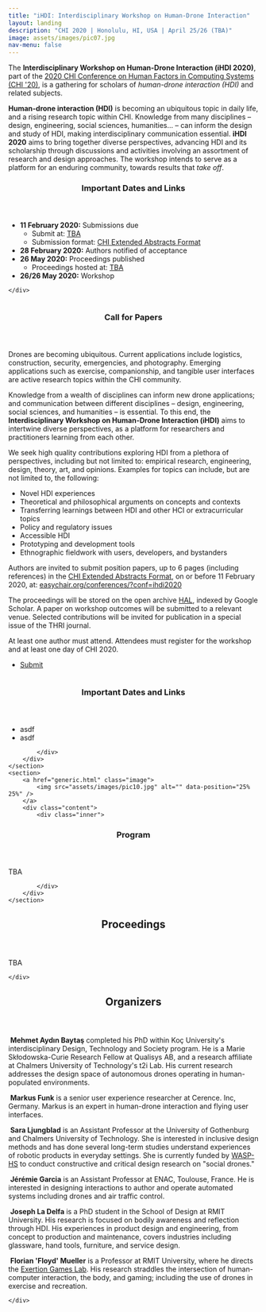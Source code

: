 ```yaml
---
title: "iHDI: Interdisciplinary Workshop on Human-Drone Interaction"
layout: landing
description: "CHI 2020 | Honolulu, HI, USA | April 25/26 (TBA)"
image: assets/images/pic07.jpg
nav-menu: false
---
```


<!-- Main -->
<div id="main">

<!-- One -->
<section id="one">
	<div class="inner">

<!--
<header class="major">
<h2>Sed amet aliquam</h2>
</header>
-->

<div class="row">
	
<div class="6u 12u$(medium)">
		
<p>
The <strong>Interdisciplinary Workshop on Human-Drone Interaction (iHDI 2020)</strong>, part of the <a href="https://chi2020.acm.org/">2020 CHI Conference on Human Factors in Computing Systems (CHI '20)</a>, is a gathering for scholars of <em>human-drone interaction (HDI)</em> and related subjects.
</p>
<p>
<strong>Human-drone interaction (HDI)</strong> is becoming an ubiquitous topic in daily life, and a rising research topic within CHI. Knowledge from many disciplines &ndash; design, engineering, social sciences, humanities... &ndash; can inform the design and study of HDI, making interdisciplinary communication essential. <strong>iHDI 2020</strong> aims to bring together diverse perspectives, advancing HDI and its scholarship through discussions and activities involving an assortment of research and design approaches. The workshop intends to serve as a platform for an enduring community, towards results that <em>take off</em>.
</p>

</div>
<div class="6u 12u$(medium)">

<header class="major">
<h3>Important Dates and Links</h3>
</header>
				
<ul>
	<li>
		<strong>11 February 2020:</strong> Submissions due
			<ul style="margin-bottom: 0;">
				<li>Submit at: <a href="#">TBA</a></li>
				<li>Submission format: <a href="https://chi2020.acm.org/authors/chi-proceedings-format/">CHI Extended Abstracts Format</a></li>
			</ul>
	</li>
	<li><strong>28 February 2020:</strong> Authors notified of acceptance</li>
	<li>
		<strong>26 May 2020:</strong> Proceedings published
		<ul style="margin-bottom: 0;">
			<li>Proceedings hosted at: <a href="#">TBA</a></li>
		</ul>
	</li>
	<li><strong>26/26 May 2020:</strong> Workshop</li>
</ul>

</div>
</div> <!-- .row -->

	</div>
</section>

<!-- Two -->
<section id="two" class="spotlights">
	<section>
		<a href="generic.html" class="image">
			<img src="assets/images/pic08.jpg" alt="" data-position="center center" />
		</a>
		<div class="content">
			<div class="inner">
				
<header class="major">
<h3>Call for Papers</h3>
</header>

<div class="row">
	
<div class="6u 12u$(medium)">
		
<p>
Drones are becoming ubiquitous. Current applications include logistics, construction, security, emergencies, and photography. Emerging applications such as exercise, companionship, and tangible user interfaces are active research topics within the CHI community.
</p>
				
<p>
Knowledge from a wealth of disciplines can inform new drone applications; and communication between different disciplines &ndash; design, engineering, social sciences, and humanities &ndash; is essential. To this end, the <strong>Interdisciplinary Workshop on Human-Drone Interaction (iHDI)</strong> aims to intertwine diverse perspectives, as a platform for researchers and practitioners learning from each other.
</p>


	
<p>
We seek high quality contributions exploring HDI from a plethora of perspectives, including but not limited to: empirical research, engineering, design, theory, art, and opinions. Examples for topics can include, but are not limited to, the following:
</p>

<ul>
<li>Novel HDI experiences</li>
<li>Theoretical and philosophical arguments on concepts and contexts</li>
<li>Transferring learnings between HDI and other HCI or extracurricular topics</li>
<li>Policy and regulatory issues</li>
<li>Accessible HDI</li>
<li>Prototyping and development tools</li>
<li>Ethnographic fieldwork with users, developers, and bystanders</li>
</ul>

</div>
<div class="6u 12u$(medium)">

<p>
Authors are invited to submit position papers, up to 6 pages (including references) in the <a href="https://chi2020.acm.org/authors/chi-proceedings-format/">CHI Extended Abstracts Format</a>, on or before 11 February 2020, at: <a href="https://easychair.org/conferences/?conf=ihdi2020">easychair.org/conferences/?conf=ihdi2020</a>
</p>

<p>
The proceedings will be stored on the open archive <a href="https://hal.archives-ouvertes.fr/">HAL</a>, indexed by Google Scholar. A paper on workshop outcomes will be submitted to a relevant venue. Selected contributions will be invited for publication in a special issue of the THRI journal.
</p>

<p>
At least one author must attend. Attendees must register for the workshop and at least one day of CHI 2020.
</p>
					
<ul class="actions">
<li><a href="generic.html" class="button">Submit</a></li>
</ul>

</div>
</div><!-- .row -->
			</div>
		</div>
	</section>
	<section>
		<a href="generic.html" class="image">
			<img src="assets/images/pic09.jpg" alt="" data-position="top center" />
		</a>
		<div class="content">
			<div class="inner">
			
<header class="major">
<h3>Important Dates and Links</h3>
</header>
				
<ul>
	<li>asdf</li>
	<li>asdf</li>
</ul>
	
<!--
<ul class="actions">
<li><a href="generic.html" class="button">Learn more</a></li>
</ul>
-->
			</div>
		</div>
	</section>
	<section>
		<a href="generic.html" class="image">
			<img src="assets/images/pic10.jpg" alt="" data-position="25% 25%" />
		</a>
		<div class="content">
			<div class="inner">
			
<header class="major">
	<h3>Program</h3>
</header>

<p>TBA</p>

<!-- 
<ul class="actions">
<li><a href="generic.html" class="button">Learn more</a></li>
</ul> 
-->
				
			</div>
		</div>
	</section>
</section>

<!-- Three -->
<section id="three">
	<div class="inner">
		
<header class="major">
<h2>Proceedings</h2>
</header>

<p>TBA</p>

<!--
<ul class="actions">
<li><a href="generic.html" class="button next">Get Started</a></li>
</ul>
-->
	</div>
</section>

<section>
	<div class="inner">
		
<header class="major">
<h2>Organizers</h2>
</header>

<div class="row">
	
<div class="6u 12u$(medium)">
<p>
<span class="image left"><img src="assets/images/baytas.jpg" alt="" /></span>
<strong>Mehmet Aydın Baytaş</strong> completed his PhD within Koç University's interdisciplinary Design, Technology and Society program. He is a Marie Skłodowska-Curie Research Fellow at Qualisys AB, and a research affiliate at Chalmers University of Technology's t2i Lab. His current research addresses the design space of autonomous drones operating in human-populated environments.
</p>
</div>

<div class="6u 12u$(medium)">
<p>
<span class="image left"><img src="assets/images/funk.jpg" alt="" /></span>
<strong>Markus Funk</strong> is a senior user experience researcher at Cerence. Inc, Germany. Markus is an expert in human-drone interaction and flying user interfaces.
</p>
</div>

</div>
<div class="row">

<div class="6u 12u$(medium)">
<p>
<span class="image left"><img src="assets/images/ljungblad.jpg" alt="" /></span>
<strong>Sara Ljungblad</strong> is an Assistant Professor at the University of Gothenburg and Chalmers University of Technology. She is interested in inclusive design methods and has done several long-term studies understand experiences of robotic products in everyday settings. She is currently funded by <a href="https://wasp-hs.org/projects/the-rise-of-social-drones-a-constructive-design-research-agenda/">WASP-HS</a> to conduct constructive and critical design research on "social drones."
</p>
</div>

<div class="6u 12u$(medium)">
<p>
<span class="image left"><img src="assets/images/ladelfa.jpg" alt="" /></span>
<strong>Jérémie Garcia</strong> is an Assistant Professor at ENAC, Toulouse, France. He is interested in designing interactions to author and operate automated systems including drones and air traffic control.
</p>
</div>

</div>
<div class="row">

<div class="6u 12u$(medium)">
<p>
<span class="image left"><img src="assets/images/ladelfa.jpg" alt="" /></span>
<strong>Joseph La Delfa</strong> is a PhD student in the School of Design at RMIT University. His research is focused on bodily awareness and reflection through HDI. His experiences in product design and engineering, from concept to production and maintenance, covers industries including glassware, hand tools, furniture, and service design.
</p>
</div>

<div class="6u 12u$(medium)">
<p>
<span class="image left"><img src="assets/images/mueller.jpg" alt="" /></span>
<strong>Florian 'Floyd' Mueller</strong> is a Professor at RMIT University, where he directs the <a href="https://exertiongameslab.org/">Exertion Games Lab</a>. His research straddles the intersection of human-computer interaction, the body, and gaming; including the use of drones in exercise and recreation.
</p>
</div>

</div>

<!--
<ul class="actions">
<li><a href="generic.html" class="button next">Get Started</a></li>
</ul>
-->
	</div>
</section>

</div>
